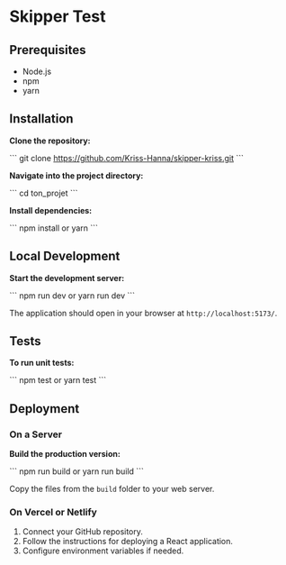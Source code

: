 # Skipper Test

## Prerequisites

- Node.js
- npm
- yarn

## Installation

**Clone the repository:**

\`\`\`
git clone https://github.com/Kriss-Hanna/skipper-kriss.git
\`\`\`

**Navigate into the project directory:**

\`\`\`
cd ton_projet
\`\`\`

**Install dependencies:**

\`\`\`
npm install or yarn
\`\`\`

## Local Development

**Start the development server:**

\`\`\`
npm run dev or yarn run dev
\`\`\`

The application should open in your browser at `http://localhost:5173/`.

## Tests

**To run unit tests:**

\`\`\`
npm test or yarn test
\`\`\`

## Deployment

### On a Server

**Build the production version:**

\`\`\`
npm run build or yarn run build
\`\`\`

Copy the files from the `build` folder to your web server.

### On Vercel or Netlify

1. Connect your GitHub repository.
2. Follow the instructions for deploying a React application.
3. Configure environment variables if needed.
